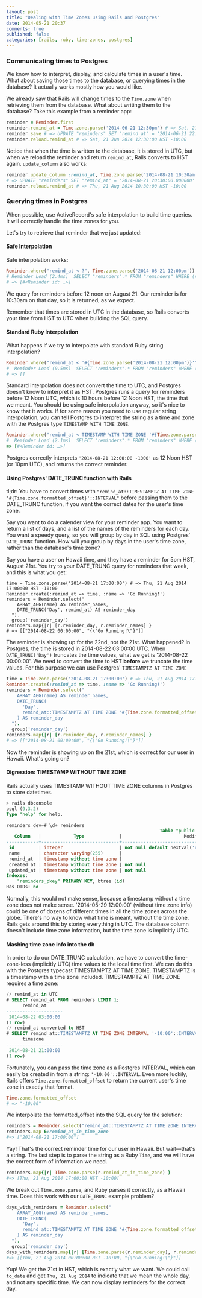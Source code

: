 ```yaml
---
layout: post
title: "Dealing with Time Zones using Rails and Postgres"
date: 2014-05-21 20:37
comments: true
published: false
categories: [rails, ruby, time-zones, postgres]
---
```


### Communicating times to Postgres

We know how to interpret, display, and calculate times in a user's time. What about saving those times to the database, or querying times in the database? It actually works mostly how you would like.

We already saw that Rails will change times to the `Time.zone` when retrieving them from the database. What about writing them to the database? Take this example from a reminder app:

```ruby
reminder = Reminder.first
reminder.remind_at = Time.zone.parse('2014-06-21 12:30pm') # => Sat, 21 Jun 2014 12:30:00 HST -10:00
reminder.save # => UPDATE "reminders" SET "remind_at" = '2014-06-21 22:30:00.000000' …
reminder.reload.remind_at # => Sat, 21 Jun 2014 12:30:00 HST -10:00
```

Notice that when the time is written to the database, it is stored in UTC, but when we reload the reminder and return `remind_at`, Rails converts to HST again. `update_column` also works:

```ruby
reminder.update_column :remind_at, Time.zone.parse('2014-08-21 10:30am')
# => UPDATE "reminders" SET "remind_at" = '2014-08-21 20:30:00.000000'
reminder.reload.remind_at # => Thu, 21 Aug 2014 10:30:00 HST -10:00
```

### Querying times in Postgres

When possible, use ActiveRecord's safe interpolation to build time queries. It will correctly handle the time zones for you.

Let's try to retrieve that reminder that we just updated:

#### Safe Interpolation

Safe interpolation works:
```ruby
Reminder.where("remind_at < ?", Time.zone.parse('2014-08-21 12:00pm'))
# Reminder Load (2.4ms)  SELECT "reminders".* FROM "reminders" WHERE (remind_at < '2014-08-21 22:00:00.000000')
# => [#<Reminder id: …>]
```

We query for reminders before 12 noon on August 21. Our reminder is for 10:30am on that day, so it is returned, as we expect.

Remember that times are stored in UTC in the database, so Rails converts your time from HST to UTC when building the SQL query.

#### Standard Ruby Interpolation
What happens if we try to interpolate with standard Ruby string interpolation?

```ruby
Reminder.where("remind_at < '#{Time.zone.parse('2014-08-21 12:00pm')}'")
#  Reminder Load (0.5ms)  SELECT "reminders".* FROM "reminders" WHERE (remind_at < '2014-08-21 12:00:00 -1000')
# => []
```

Standard interpolation does not convert the time to UTC, and Postgres doesn't know to interpret it as HST. Postgres runs a query for reminders before 12 Noon UTC, which is 10 hours before 12 Noon HST, the time that we meant. You should be using safe interpolation anyway, so it's nice to know that it works. If for some reason you need to use regular string interpolation, you can tell Postgres to interpret the string as a time and zone with the Postgres type `TIMESTAMP WITH TIME ZONE`.

```ruby
Reminder.where("remind_at < TIMESTAMP WITH TIME ZONE '#{Time.zone.parse('2014-08-21 12:00pm')}'")
#  Reminder Load (2.1ms)  SELECT "reminders".* FROM "reminders" WHERE (remind_at < TIMESTAMP WITH TIME ZONE '2014-08-21 12:00:00 -1000')
=> [#<Reminder id: …>]
```

Postgres correctly interprets `'2014-08-21 12:00:00 -1000'` as 12 Noon HST (or 10pm UTC), and returns the correct reminder.

#### Using Postgres' DATE_TRUNC function with Rails

tl;dr: You have to convert times with `"remind_at::TIMESTAMPTZ AT TIME ZONE '#{Time.zone.formatted_offset}'::INTERVAL"` before passing them to the DATE_TRUNC function, if you want the correct dates for the user's time zone.

Say you want to do a calender view for your reminder app. You want to return a list of days, and a list of the names of the reminders for each day. You want a speedy query, so you will group by day in SQL using Postgres' `DATE_TRUNC` function. How will you group by days in the user's time zone, rather than the database's time zone?

Say you have a user on Hawaii time, and they have a reminder for 5pm HST, August 21st. You try to your DATE_TRUNC query for reminders that week, and this is what you get:

```
time = Time.zone.parse('2014-08-21 17:00:00') # => Thu, 21 Aug 2014 17:00:00 HST -10:00
Reminder.create(:remind_at => time, :name => 'Go Running!')
reminders = Reminder.select("
    ARRAY_AGG(name) AS reminder_names,
    DATE_TRUNC('Day', remind_at) AS reminder_day
  ").
  group('reminder_day')
reminders.map{|r| [r.reminder_day, r.reminder_names] }
# => [["2014-08-22 00:00:00", "{\"Go Running!\"}"]]
```

The reminder is showing up for the 22nd, not the 21st. What happened? In Postgres, the time is stored in 2014-08-22 03:00:00 UTC. When `DATE_TRUNC('Day')` truncates the time values, what we get is '2014-08-22 00:00:00'. We need to convert the time to HST **before** we truncate the time values. For this purpose we can use Postgres' `TIMESTAMPTZ AT TIME ZONE`

```ruby
time = Time.zone.parse('2014-08-21 17:00:00') # => Thu, 21 Aug 2014 17:00:00 HST -10:00
Reminder.create(:remind_at => time, :name => 'Go Running!')
reminders = Reminder.select("
    ARRAY_AGG(name) AS reminder_names,
    DATE_TRUNC(
      'Day',
      remind_at::TIMESTAMPTZ AT TIME ZONE '#{Time.zone.formatted_offset}'::INTERVAL
    ) AS reminder_day
  ").
  group('reminder_day')
reminders.map{|r| [r.reminder_day, r.reminder_names] }
# => [["2014-08-21 00:00:00", "{\"Go Running!\"}"]]
```

Now the reminder is showing up on the 21st, which is correct for our user in Hawaii. What's going on?

#### Digression: TIMESTAMP WITHOUT TIME ZONE

Rails actually uses TIMESTAMP WITHOUT TIME ZONE columns in Postgres to store datetimes.

```sql
> rails dbconsole
psql (9.3.2)
Type "help" for help.

reminders_dev=# \d+ reminders
                                                         Table "public.reminders"
   Column   |            Type             |                       Modifiers                        | Storage  | Stats target | Description
------------+-----------------------------+--------------------------------------------------------+----------+--------------+-------------
 id         | integer                     | not null default nextval('reminders_id_seq'::regclass) | plain    |              |
 name       | character varying(255)      |                                                        | extended |              |
 remind_at  | timestamp without time zone |                                                        | plain    |              |
 created_at | timestamp without time zone | not null                                               | plain    |              |
 updated_at | timestamp without time zone | not null                                               | plain    |              |
Indexes:
    "reminders_pkey" PRIMARY KEY, btree (id)
Has OIDs: no
```

Normally, this would not make sense, because a timestamp without a time zone does not make sense. '2014-05-29 12:00:00' (without time zone info) could be one of dozens of different times in all the time zones across the globe. There's no way to know what time is meant, without the time zone. Rails gets around this by storing everything in UTC. The database column doesn't include time zone information, but the time zone is implicitly UTC.

#### Mashing time zone info into the db

In order to do our DATE_TRUNC calculation, we have to convert the time-zone-less (implicitly UTC) time values to the local time first. We can do this with the Postgres typecast TIMESTAMPTZ AT TIME ZONE. TIMESTAMPTZ is a timestamp with a time zone included. TIMESTAMPTZ AT TIME ZONE requires a time zone:

```sql
// remind_at in UTC
# SELECT remind_at FROM reminders LIMIT 1;
      remind_at
---------------------
 2014-08-22 03:00:00
(1 row)
// remind_at converted to HST
# SELECT remind_at::TIMESTAMPTZ AT TIME ZONE INTERVAL '-10:00'::INTERVAL FROM reminders LIMIT 1;
      timezone
---------------------
 2014-08-21 21:00:00
(1 row)
```

Fortunately, you can pass the time zone as a Postgres INTERVAL, which can easily be created in from a string: `'-10:00'::INTERVAL`. Even more luckily, Rails offers `Time.zone.formatted_offset` to return the current user's time zone in exactly that format.

```ruby
Time.zone.formatted_offset
# => "-10:00"
```

We interpolate the formatted_offset into the SQL query for the solution:

```ruby
reminders = Reminder.select("remind_at::TIMESTAMPTZ AT TIME ZONE INTERVAL '#{Time.zone.formatted_offset}'::INTERVAL AS remind_at_in_time_zone")
reminders.map &:remind_at_in_time_zone
#=> ["2014-08-21 17:00:00"]
```

Yay! That's the correct reminder time for our user in Hawaii. But wait—that's a string. The last step is to parse the string as a Ruby `Time`, and we will have the correct form of information we need.

```ruby
reminders.map{|r| Time.zone.parse(r.remind_at_in_time_zone) }
#=> [Thu, 21 Aug 2014 17:00:00 HST -10:00]
```

We break out `Time.zone.parse`, and Ruby parses it correctly, as a Hawaii time. Does this work with our `DATE_TRUNC` example problem?

```ruby
days_with_reminders = Reminder.select("
    ARRAY_AGG(name) AS reminder_names,
    DATE_TRUNC(
      'Day',
      remind_at::TIMESTAMPTZ AT TIME ZONE '#{Time.zone.formatted_offset}'::INTERVAL
    ) AS reminder_day
  ").
  group('reminder_day')
days_with_reminders.map{|r| [Time.zone.parse(r.reminder_day), r.reminder_names] }
#=> [[Thu, 21 Aug 2014 00:00:00 HST -10:00, "{\"Go Running!\"}"]]

```

Yup! We get the 21st in HST, which is exactly what we want. We could call `to_date` and get `Thu, 21 Aug 2014` to indicate that we mean the whole day, and not any specific time. We can now display reminders for the correct day.
